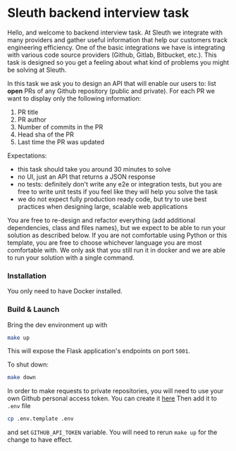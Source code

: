# Sleuth backend interview task

Hello, and welcome to backend interview task. At Sleuth we integrate with many providers and gather useful information that help our customers track engineering efficiency.
One of the basic integrations we have is integrating with various code source providers (Github, Gitlab, Bitbucket, etc.). This task is designed so you get a feeling about what kind of problems you might be solving at Sleuth.

In this task we ask you to design an API that will enable our users to:
list **open** PRs of any Github repository (public and private). For each PR we want to display only the following information:
   1. PR title
   2. PR author
   3. Number of commits in the PR
   4. Head sha of the PR
   5. Last time the PR was updated

Expectations:

- this task should take you around 30 minutes to solve
- no UI, just an API that returns a JSON response
- no tests: definitely don't write any e2e or integration tests, but you are free to write unit tests if you feel like they will help you solve the task
- we do not expect fully production ready code, but try to use best practices when designing large, scalable web applications

You are free to re-design and refactor everything (add additional dependencies, class and files names), but we expect to be able to run your solution as described below.
If you are not comfortable using Python or this template, you are free to choose whichever language you are most comfortable with.
We only ask that you still run it in docker and we are able to run your solution with a single command.


### Installation

You only need to have Docker installed.

### Build & Launch

Bring the dev environment up with
```bash
make up
```

This will expose the Flask application's endpoints on port `5001`.

To shut down:

```bash
make down
```

In order to make requests to private repositories, you will need to use your own Github personal access token.
You can create it [here](https://github.com/settings/tokens)
Then add it to `.env` file
```bash
cp .env.template .env
```
and set `GITHUB_API_TOKEN` variable. You will need to rerun `make up` for the change to have effect.

